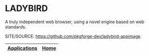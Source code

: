 # LADYBIRD

 A truly independent web browser, using a novel engine based on web standards.

 SITE/SOURCE: https://github.com/pkgforge-dev/ladybird-appimage

 | [Applications](https://portable-linux-apps.github.io/apps.html) | [Home](https://portable-linux-apps.github.io)
 | --- | --- |